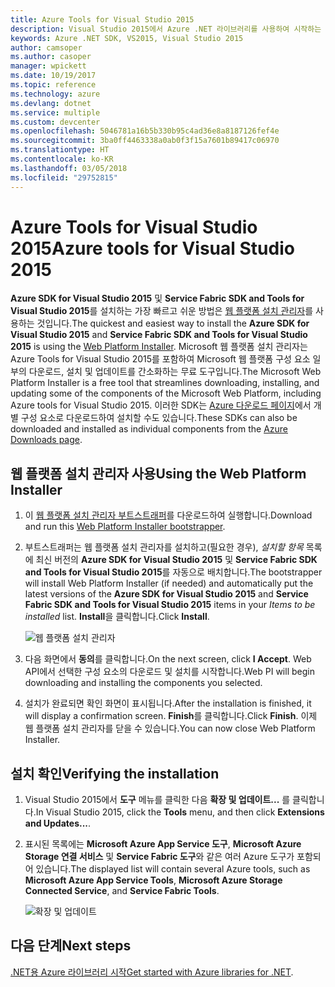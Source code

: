 ```yaml
---
title: Azure Tools for Visual Studio 2015
description: Visual Studio 2015에서 Azure .NET 라이브러리를 사용하여 시작하는 도구를 가져옵니다.
keywords: Azure .NET SDK, VS2015, Visual Studio 2015
author: camsoper
ms.author: casoper
manager: wpickett
ms.date: 10/19/2017
ms.topic: reference
ms.technology: azure
ms.devlang: dotnet
ms.service: multiple
ms.custom: devcenter
ms.openlocfilehash: 5046781a16b5b330b95c4ad36e8a8187126fef4e
ms.sourcegitcommit: 3ba0ff4463338a0ab0f3f15a7601b89417c06970
ms.translationtype: HT
ms.contentlocale: ko-KR
ms.lasthandoff: 03/05/2018
ms.locfileid: "29752815"
---
```

# <a name="azure-tools-for-visual-studio-2015"></a><span data-ttu-id="c197a-104">Azure Tools for Visual Studio 2015</span><span class="sxs-lookup"><span data-stu-id="c197a-104">Azure tools for Visual Studio 2015</span></span>

<span data-ttu-id="c197a-105">**Azure SDK for Visual Studio 2015** 및 **Service Fabric SDK and Tools for Visual Studio 2015**를 설치하는 가장 빠르고 쉬운 방법은 [웹 플랫폼 설치 관리자](https://www.microsoft.com/web/downloads/platform.aspx)를 사용하는 것입니다.</span><span class="sxs-lookup"><span data-stu-id="c197a-105">The quickest and easiest way to install the **Azure SDK for Visual Studio 2015** and **Service Fabric SDK and Tools for Visual Studio 2015** is using the [Web Platform Installer](https://www.microsoft.com/web/downloads/platform.aspx).</span></span>  <span data-ttu-id="c197a-106">Microsoft 웹 플랫폼 설치 관리자는 Azure Tools for Visual Studio 2015를 포함하여 Microsoft 웹 플랫폼 구성 요소 일부의 다운로드, 설치 및 업데이트를 간소화하는 무료 도구입니다.</span><span class="sxs-lookup"><span data-stu-id="c197a-106">The Microsoft Web Platform Installer is a free tool that streamlines downloading, installing, and updating some of the components of the Microsoft Web Platform, including Azure tools for Visual Studio 2015.</span></span>  <span data-ttu-id="c197a-107">이러한 SDK는 [Azure 다운로드 페이지](https://azure.microsoft.com/downloads/)에서 개별 구성 요소로 다운로드하여 설치할 수도 있습니다.</span><span class="sxs-lookup"><span data-stu-id="c197a-107">These SDKs can also be downloaded and installed as individual components from the [Azure Downloads page](https://azure.microsoft.com/downloads/).</span></span> 

## <a name="using-the-web-platform-installer"></a><span data-ttu-id="c197a-108">웹 플랫폼 설치 관리자 사용</span><span class="sxs-lookup"><span data-stu-id="c197a-108">Using the Web Platform Installer</span></span>

1. <span data-ttu-id="c197a-109">이 [웹 플랫폼 설치 관리자 부트스트래퍼](https://www.microsoft.com/web/handlers/webpi.ashx?command=getinstallerredirect&appid=VWDOrVs2015AzurePack;MicrosoftAzure-ServiceFabric-VS2015)를 다운로드하여 실행합니다.</span><span class="sxs-lookup"><span data-stu-id="c197a-109">Download and run this [Web Platform Installer bootstrapper](https://www.microsoft.com/web/handlers/webpi.ashx?command=getinstallerredirect&appid=VWDOrVs2015AzurePack;MicrosoftAzure-ServiceFabric-VS2015).</span></span>  

2. <span data-ttu-id="c197a-110">부트스트래퍼는 웹 플랫폼 설치 관리자를 설치하고(필요한 경우), *설치할 항목* 목록에 최신 버전의 **Azure SDK for Visual Studio 2015** 및 **Service Fabric SDK and Tools for Visual Studio 2015**를 자동으로 배치합니다.</span><span class="sxs-lookup"><span data-stu-id="c197a-110">The bootstrapper will install Web Platform Installer (if needed) and automatically put the latest versions of the  **Azure SDK for Visual Studio 2015** and **Service Fabric SDK and Tools for Visual Studio 2015** items in your *Items to be installed* list.</span></span>  <span data-ttu-id="c197a-111">**Install**을 클릭합니다.</span><span class="sxs-lookup"><span data-stu-id="c197a-111">Click **Install**.</span></span>

    ![웹 플랫폼 설치 관리자](media/dotnet-sdk-vs2015-install/webpi.png)

3. <span data-ttu-id="c197a-113">다음 화면에서 **동의**를 클릭합니다.</span><span class="sxs-lookup"><span data-stu-id="c197a-113">On the next screen, click **I Accept**.</span></span>  <span data-ttu-id="c197a-114">Web API에서 선택한 구성 요소의 다운로드 및 설치를 시작합니다.</span><span class="sxs-lookup"><span data-stu-id="c197a-114">Web PI will begin downloading and installing the components you selected.</span></span>

4. <span data-ttu-id="c197a-115">설치가 완료되면 확인 화면이 표시됩니다.</span><span class="sxs-lookup"><span data-stu-id="c197a-115">After the installation is finished, it will display a confirmation screen.</span></span>  <span data-ttu-id="c197a-116">**Finish**를 클릭합니다.</span><span class="sxs-lookup"><span data-stu-id="c197a-116">Click **Finish**.</span></span>  <span data-ttu-id="c197a-117">이제 웹 플랫폼 설치 관리자를 닫을 수 있습니다.</span><span class="sxs-lookup"><span data-stu-id="c197a-117">You can now close Web Platform Installer.</span></span>

## <a name="verifying-the-installation"></a><span data-ttu-id="c197a-118">설치 확인</span><span class="sxs-lookup"><span data-stu-id="c197a-118">Verifying the installation</span></span>

1. <span data-ttu-id="c197a-119">Visual Studio 2015에서 **도구** 메뉴를 클릭한 다음 **확장 및 업데이트...** 를 클릭합니다.</span><span class="sxs-lookup"><span data-stu-id="c197a-119">In Visual Studio 2015, click the **Tools** menu, and then click **Extensions and Updates...**.</span></span>

2. <span data-ttu-id="c197a-120">표시된 목록에는 **Microsoft Azure App Service 도구**, **Microsoft Azure Storage 연결 서비스** 및 **Service Fabric 도구**와 같은 여러 Azure 도구가 포함되어 있습니다.</span><span class="sxs-lookup"><span data-stu-id="c197a-120">The displayed list will contain several Azure tools, such as **Microsoft Azure App Service Tools**, **Microsoft Azure Storage Connected Service**, and **Service Fabric Tools**.</span></span>

    ![확장 및 업데이트](media\dotnet-sdk-vs2015-install\ext-tools.png)

## <a name="next-steps"></a><span data-ttu-id="c197a-122">다음 단계</span><span class="sxs-lookup"><span data-stu-id="c197a-122">Next steps</span></span>

<span data-ttu-id="c197a-123">[.NET용 Azure 라이브러리 시작](dotnet-sdk-azure-get-started.md)</span><span class="sxs-lookup"><span data-stu-id="c197a-123">[Get started with Azure libraries for .NET](dotnet-sdk-azure-get-started.md).</span></span>
